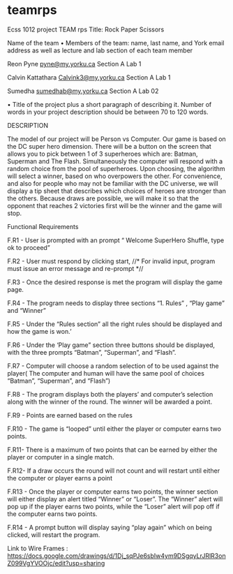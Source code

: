 # teamrps
Ecss 1012 project 
TEAM rps
Title: Rock Paper Scissors

Name of the team 
• Members of the team: name, last name, and York email address as well as lecture and lab section of each team member 

Reon Pyne 
pyne@my.yorku.ca 
Section A
Lab 1

Calvin Kattathara
Calvink3@my.yorku.ca
Section A 
Lab 1

Sumedha
sumedhab@my.yorku.ca 
Section A
Lab 02


• Title of the project plus a short paragraph of describing it. Number of words in your project description should be between 70 to 120 words.


DESCRIPTION

The model of our project will be Person vs Computer. Our game is based on the DC super hero dimension. There will be a button on the screen that allows you to pick between 1 of 3 superheroes which are: Batman, Superman and The Flash. Simultaneously the computer will respond with a random choice from the pool of superheroes. Upon choosing, the algorithm will select a winner, based on who overpowers the other. For convenience, and also for people who may not be familiar with the DC universe, we will display a tip sheet that  describes which choices of heroes are stronger than the others. Because draws are possible, we will make it so that the opponent that reaches 2 victories first will be the winner and the game will stop. 
	
	
	
Functional Requirements

F.R1 -  User is prompted with an prompt “ Welcome SuperHero Shuffle, type ok to proceed”

F.R2  - User must respond by clicking start, //* For invalid input, program must issue an error message and re-prompt *//

F.R3 -  Once the desired response is met the program will display the game page.

F.R4 -  The program needs to display three  sections “1. Rules” , “Play game” and “Winner”

F.R5 -  Under the “Rules section” all the right rules should be displayed and how the game is won.’

F.R6 -  Under the ‘Play game” section three buttons should be displayed, with the three prompts “Batman”, “Superman”, and “Flash”.

F.R7 -  Computer will choose a random selection of to be used against the player( The computer and human will have the same pool of choices  “Batman”, “Superman”, and “Flash”)

F.R8 -   The program displays both the players’ and computer’s selection along with the winner of the round.  The winner will be awarded a point.

F.R9 - Points are earned based on the rules 

F.R10 - The game is “looped” until either the player or computer earns two points.

F.R11- There is a maximum of two points that can be earned by either the player or computer in a single match.

F.R12- If a draw occurs the round will not count and will restart until either the computer or player earns a point

F.R13 - Once the player or computer earns two points,  the winner section will either display an alert titled “Winner” or “Loser”. The “Winner” alert will pop up if the player earns two points, while the “Loser” alert will pop off if the computer earns two points.

F.R14 -  A prompt button will display saying “play again” which on being clicked, will restart the program.



Link to Wire Frames : https://docs.google.com/drawings/d/1Dj_sqPJe6sbIw4ym9DSgqyLrJRlR3onZ099VgYVOOjc/edit?usp=sharing
